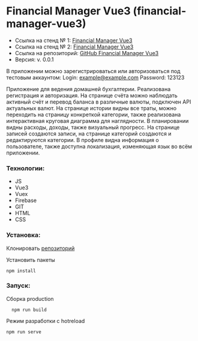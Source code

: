 # Financial Manager Vue3 (financial-manager-vue3)

- Ссылка на стенд № 1: [Financial Manager Vue3](https://vue-manager-crm.web.app/ "Домашняя бухгалтерия")
- Ссылка на стенд № 2: [Financial Manager Vue3](https://vue-manager-crm.firebaseapp.com/ "Домашняя бухгалтерия")
- Ссылка на репозиторий: [GitHub Financial Manager Vue3](https://ininferno.github.io/financial-manager-vue3/ "financial-manager-vue3")
- Версия: v. 0.0.1

В приложении можно зарегистрироваться или авторизоваться под тестовым аккаунтом:
Login: example@example.com
Password: 123123

Приложение для ведения домашней бухгалтерии. Реализована регистрация и авторизация. На странице счёта можно наблюдать активный счёт и перевод баланса в различные валюты, подключен API актуальных валют. На странице истории видны все траты, можно переходить на страницу конкреткой категории, также реализована интерактивная круговая диаграмма для наглядности. В планировании видны расходы, доходы, также визуальный прогресс. На странице записей создаются записи, на странице категорий создаются и редактируются категории. В профиле видна информация о пользователе, также доступна локализация, изменяющая язык во всём приложении.

### Технологии: 
- JS
- Vue3
- Vuex
- Firebase
- GIT
- HTML
- CSS

### Установка:

Клонировать [репозиторий](https://github.com/InInferno/financial-manager-vue3)

Установить пакеты

    npm install

### Запуск:

Сборка production

      npm run build
      
Режим разработки с hotreload

    npm run serve

